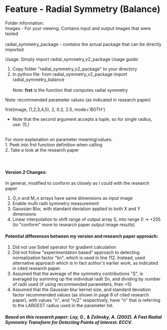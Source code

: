 # Feature - Radial Symmetry (Balance)
Folder information: <br />
Images - For your viewing. Contains input and output images that were tested <br /><br />
radial_symmetry_package - contains the actual package that can be directly imported
<br />

Usage: Simply import radial_symmetry_v2_package
Usage guide: 
1. Copy folder "radial_symmetry_v2_package" to your directory
2. In python file: from radial_symmetry_v2_package import radial_symmetry_balance
<br /> <br />
Note: **frst** is the function that computes radial symmetry

Note: recommended parameter values (as indicated in research paper)

frst(image, (1,2,3,4,5), 2, 0.2, 2.5, mode='BOTH')

* Note that the second argument accepts a tuple, so for single radius, use: (5,)

<br />
For more explanation on parameter meaning/values:
<br />
1. Peek into frst function definition when calling
<br />
2. Take a look at the research paper
<br /><br /><br />


#### Version 2 Changes:
In general, modified to conform as closely as I could with the research paper

1. O_n and M_n arrays have same dimensions as input image
2. Enable multi radii symmetry measurement
3. Gaussian Blur, with standard deviation applied to both X and Y dimensions
4. Linear interpolation to shift range of output array S, into range 0 -> +255 (to "conform" more to research paper output image results)


#### Potential differences between my version and research paper approach:
1. Did not use Sobel operator for gradient calculation
2. Did not follow "experimentation based" approach to detecting normalization factor "kn", which is used in line 112. Instead, used alternative approach which is in fact author's earlier work, as indicated in cited research paper.
3. Assumed that the average of the symmetry contributions "S", is averaged by summing up the individual radii Sn, and dividing by number of radii used (if using recommended parameters, then =5)
4. Assumed that the Gaussian blur kernel size, and standard deviation factor recommended values (as shown in page 8 of cited research paper), with values "n", and "n/2" respectively, have "n" that is referring to the LARGEST radius used in the parameter list.



##### Based on this research paper: Loy, G., & Zelinsky, A. (2002). A Fast Radial Symmetry Transform for Detecting Points of Interest. ECCV.



